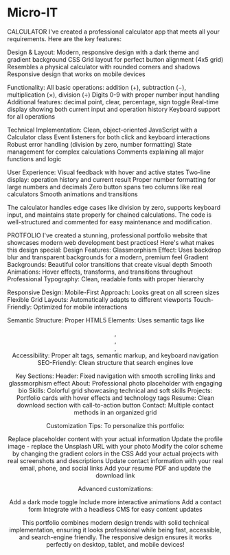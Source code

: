 # Micro-IT
CALCULATOR 
I've created a professional calculator app that meets all your requirements. 
Here are the key features:

Design & Layout:
Modern, responsive design with a dark theme and gradient background
CSS Grid layout for perfect button alignment (4x5 grid)
Resembles a physical calculator with rounded corners and shadows
Responsive design that works on mobile devices

Functionality:
All basic operations: addition (+), subtraction (−), multiplication (×), division (÷)
Digits 0-9 with proper number input handling
Additional features: decimal point, clear, percentage, sign toggle
Real-time display showing both current input and operation history
Keyboard support for all operations

Technical Implementation:
Clean, object-oriented JavaScript with a Calculator class
Event listeners for both click and keyboard interactions
Robust error handling (division by zero, number formatting)
State management for complex calculations
Comments explaining all major functions and logic

User Experience:
Visual feedback with hover and active states
Two-line display: operation history and current result
Proper number formatting for large numbers and decimals
Zero button spans two columns like real calculators
Smooth animations and transitions

The calculator handles edge cases like division by zero, supports keyboard input, and maintains state properly for chained calculations. The code is well-structured and commented for easy maintenance and modification.



PROTFOLIO 
I've created a stunning, professional portfolio website that showcases modern web development best practices! 
Here's what makes this design special:
Design Features:
Glassmorphism Effect: Uses backdrop blur and transparent backgrounds for a modern, premium feel
Gradient Backgrounds: Beautiful color transitions that create visual depth
Smooth Animations: Hover effects, transforms, and transitions throughout
Professional Typography: Clean, readable fonts with proper hierarchy

Responsive Design:
Mobile-First Approach: Looks great on all screen sizes
Flexible Grid Layouts: Automatically adapts to different viewports
Touch-Friendly: Optimized for mobile interactions

Semantic Structure:
Proper HTML5 Elements: Uses semantic tags like <header>, <nav>, <main>, <section>
Accessibility: Proper alt tags, semantic markup, and keyboard navigation
SEO-Friendly: Clean structure that search engines love

Key Sections:
Header: Fixed navigation with smooth scrolling links and glassmorphism effect
About: Professional photo placeholder with engaging bio
Skills: Colorful grid showcasing technical and soft skills
Projects: Portfolio cards with hover effects and technology tags
Resume: Clean download section with call-to-action button
Contact: Multiple contact methods in an organized grid

Customization Tips:
To personalize this portfolio:

Replace placeholder content with your actual information
Update the profile image - replace the Unsplash URL with your photo
Modify the color scheme by changing the gradient colors in the CSS
Add your actual projects with real screenshots and descriptions
Update contact information with your real email, phone, and social links
Add your resume PDF and update the download link

Advanced customizations:

Add a dark mode toggle
Include more interactive animations
Add a contact form
Integrate with a headless CMS for easy content updates

This portfolio combines modern design trends with solid technical implementation, ensuring it looks professional while being fast, accessible, and search-engine friendly. The responsive design ensures it works perfectly on desktop, tablet, and mobile devices!

